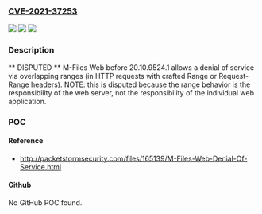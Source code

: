 ### [CVE-2021-37253](https://cve.mitre.org/cgi-bin/cvename.cgi?name=CVE-2021-37253)
![](https://img.shields.io/static/v1?label=Product&message=n%2Fa&color=blue)
![](https://img.shields.io/static/v1?label=Version&message=n%2Fa&color=blue)
![](https://img.shields.io/static/v1?label=Vulnerability&message=n%2Fa&color=brighgreen)

### Description

** DISPUTED ** M-Files Web before 20.10.9524.1 allows a denial of service via overlapping ranges (in HTTP requests with crafted Range or Request-Range headers). NOTE: this is disputed because the range behavior is the responsibility of the web server, not the responsibility of the individual web application.

### POC

#### Reference
- http://packetstormsecurity.com/files/165139/M-Files-Web-Denial-Of-Service.html

#### Github
No GitHub POC found.

